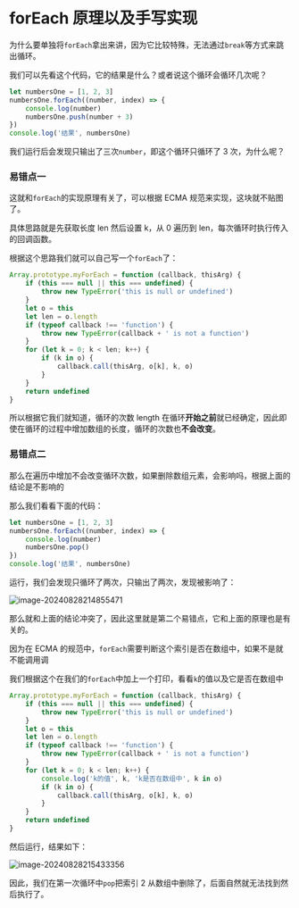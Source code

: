 # forEach 原理以及手写实现

为什么要单独将`forEach`拿出来讲，因为它比较特殊，无法通过`break`等方式来跳出循环。

我们可以先看这个代码，它的结果是什么？或者说这个循环会循环几次呢？

```js
let numbersOne = [1, 2, 3]
numbersOne.forEach((number, index) => {
	console.log(number)
	numbersOne.push(number + 3)
})
console.log('结果', numbersOne)
```

我们运行后会发现只输出了三次`number`，即这个循环只循环了 3 次，为什么呢？

### 易错点一

这就和`forEach`的实现原理有关了，可以根据 ECMA 规范来实现，这块就不贴图了。

具体思路就是先获取长度 len 然后设置 k，从 0 遍历到 len，每次循环时执行传入的回调函数。

根据这个思路我们就可以自己写一个`forEach`了：

```js
Array.prototype.myForEach = function (callback, thisArg) {
	if (this === null || this === undefined) {
		throw new TypeError('this is null or undefined')
	}
	let o = this
	let len = o.length
	if (typeof callback !== 'function') {
		throw new TypeError(callback + ' is not a function')
	}
	for (let k = 0; k < len; k++) {
		if (k in o) {
			callback.call(thisArg, o[k], k, o)
		}
	}
	return undefined
}
```

所以根据它我们就知道，循环的次数 length 在循环**开始之前**就已经确定，因此即使在循环的过程中增加数组的长度，循环的次数也**不会改变**。

### 易错点二

那么在遍历中增加不会改变循环次数，如果删除数组元素，会影响吗，根据上面的结论是不影响的

那么我们看看下面的代码：

```js
let numbersOne = [1, 2, 3]
numbersOne.forEach((number, index) => {
	console.log(number)
	numbersOne.pop()
})
console.log('结果', numbersOne)
```

运行，我们会发现只循环了两次，只输出了两次，发现被影响了：

![image-20240828214855471](https://chen-1320883525.cos.ap-chengdu.myqcloud.com/img/image-20240828214855471.png)

那么就和上面的结论冲突了，因此这里就是第二个易错点，它和上面的原理也是有关的。

因为在 ECMA 的规范中，`forEach`需要判断这个索引是否在数组中，如果不是就不能调用调

我们根据这个在我们的`forEach`中加上一个打印，看看`k`的值以及它是否在数组中

```js
Array.prototype.myForEach = function (callback, thisArg) {
	if (this === null || this === undefined) {
		throw new TypeError('this is null or undefined')
	}
	let o = this
	let len = o.length
	if (typeof callback !== 'function') {
		throw new TypeError(callback + ' is not a function')
	}
	for (let k = 0; k < len; k++) {
		console.log('k的值', k, 'k是否在数组中', k in o)
		if (k in o) {
			callback.call(thisArg, o[k], k, o)
		}
	}
	return undefined
}
```

然后运行，结果如下：

![image-20240828215433356](https://chen-1320883525.cos.ap-chengdu.myqcloud.com/img/image-20240828215433356.png)

因此，我们在第一次循环中`pop`把索引 2 从数组中删除了，后面自然就无法找到然后执行了。
